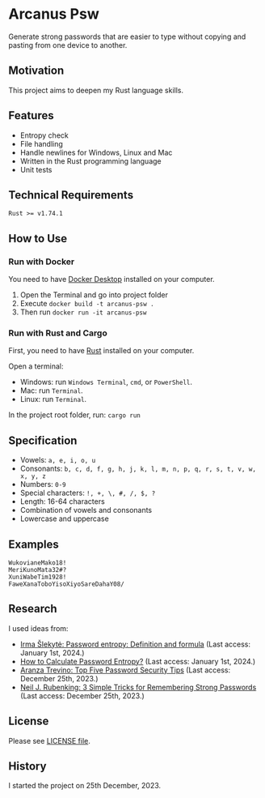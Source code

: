 # Arcanus Psw

Generate strong passwords that are easier to type without copying and pasting from one device to another.

## Motivation

This project aims to deepen my Rust language skills.

## Features

- Entropy check
- File handling
- Handle newlines for Windows, Linux and Mac
- Written in the Rust programming language
- Unit tests

## Technical Requirements

`Rust >= v1.74.1`

## How to Use

### Run with Docker

You need to have [Docker Desktop](https://www.docker.com/products/docker-desktop/) installed on your computer.

1. Open the Terminal and go into project folder
1. Execute `docker build -t arcanus-psw .`
1. Then run `docker run -it arcanus-psw`

### Run with Rust and Cargo

First, you need to have [Rust](https://www.rust-lang.org/tools/install) installed on your computer.

Open a terminal:

- Windows: run `Windows Terminal`, `cmd`, or `PowerShell`.
- Mac: run `Terminal`.
- Linux: run `Terminal`.

In the project root folder, run: `cargo run`

## Specification

- Vowels: `a, e, i, o, u`
- Consonants: `b, c, d, f, g, h, j, k, l, m, n, p, q, r, s, t, v, w, x, y, z`
- Numbers: `0-9`
- Special characters: `!, +, \, #, /, $, ?`
- Length: 16-64 characters
- Combination of vowels and consonants
- Lowercase and uppercase

## Examples

```
WukovianeMako18!
MeriKunoMata32#?
XuniWabeTim1928!
FaweXanaToboYisoXiyoSareDahaY08/
```

## Research

I used ideas from:

- [Irma Šlekytė: Password entropy: Definition and formula](https://nordvpn.com/blog/what-is-password-entropy/)
  (Last access: January 1st, 2024.)
- [How to Calculate Password Entropy?](https://generatepasswords.org/how-to-calculate-entropy/) (Last access: January 1st, 2024.)
- [Aranza Trevino: Top Five Password Security Tips](https://www.keepersecurity.com/blog/2023/07/18/top-five-password-security-tips/) (Last access: December 25th, 2023.)
- [Neil J. Rubenking: 3 Simple Tricks for Remembering Strong Passwords](https://www.pcmag.com/how-to/tricks-for-remembering-strong-passwords) (Last access: December 25th, 2023.)

## License

Please see [LICENSE file](LICENSE).

## History

I started the project on 25th December, 2023.
